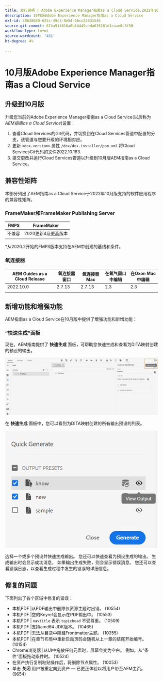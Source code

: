 ```yaml
---
title: 发行说明 | Adobe Experience Manager指南as a Cloud Service,2022年10月版
description: 10月版Adobe Experience Manager指南as a Cloud Service
exl-id: 38638080-625c-49c3-9e54-56cc23831546
source-git-commit: 67ba514616a0bf4449aeda035161d1caae0c3f50
workflow-type: tm+mt
source-wordcount: '481'
ht-degree: 4%

---
```


# 10月版Adobe Experience Manager指南as a Cloud Service

## 升级到10月版

升级您当前的Adobe Experience Manager指南as a Cloud Service(以后称为 *AEM指南as a Cloud Service*)设置：
1. 查看Cloud Services的Git代码，并切换到在Cloud Services管道中配置的分支，该管道与您要升级的环境相对应。
1. 更新 `<dox.version>` 属性 `/dox/dox.installer/pom.xml` 将Cloud ServicesGit代码的文件2022.10.183.
1. 提交更改并运行Cloud Services管道以升级到10月版AEM指南as a Cloud Service。

## 兼容性矩阵

本部分列出了AEM指南as a Cloud Service于2022年10月版支持的软件应用程序的兼容性矩阵。

### FrameMaker和FrameMaker Publishing Server

| FMPS | FrameMaker |
| --- | --- |
| 不兼容 | 2020更新4及更高版本 |
|  |  |

*从2020.2开始的FMPS版本支持在AEM中创建的基线和条件。

### 氧连接器

| AEM Guides as a Cloud Release | 氧连接器窗口 | 氧连接器Mac | 在氧气窗口中编辑 | 在Oxon Mac中编辑 |
| --- | --- | --- | --- | --- |
| 2022.10.0 | 2.7.13 | 2.7.13 | 2.3 | 2.3 |
|  |  |  |  |


## 新增功能和增强功能

AEM指南as a Cloud Service在10月版中提供了增强功能和新增功能：


### “快速生成”面板

现在，AEM指南提供了 **快速生成** 面板，可帮助您快速生成和查看为DITA映射创建的预设的输出。

![“快速生成”图标](assets/quick-generate-icon.png)

在 **快速生成** 面板中，您可以看到为DITA映射创建的所有输出预设的列表。

![“快速生成”面板](assets/quick-generate-panel.png)

选择一个或多个预设并快速生成输出。 您还可以快速查看为预设生成的输出。 生成输出时会显示成功消息。 如果输出生成失败，则会显示错误消息。 您还可以查看错误日志，以查看生成过程中发生的错误的详细信息。


## 修复的问题

下面列出了各个区域中修复的错误：

* 本机PDF |从PDF输出中删除仅资源主题时出错。 (10554)
* 本机PDF |空的Keyref会显示在PDF输出中。 (10553)
* 本机PDF | `navtitle` 表示 `topichead` 不受尊重。 (10509)
* 本机PDF |支持amd64 JDK版本。 (10465)
* 本机PDF |无法从目录中隐藏Frontmatter主题。 (10355)
* 本机PDF |在章节布局中重新启动页码会随机从上一章的结尾开始编号。 (10154)
* Chrome浏览器 |从UI中拖放任何元素时，屏幕会变为空白。 例如，从“条件”面板拖动条件时。 (10524)
* 在资产执行复制粘贴操作后，将删除节点属性。 (10053)
* 单击  **关闭** 用户被重定向到资产 — 已更正体验以将用户带至AEM主页。 (9654)
